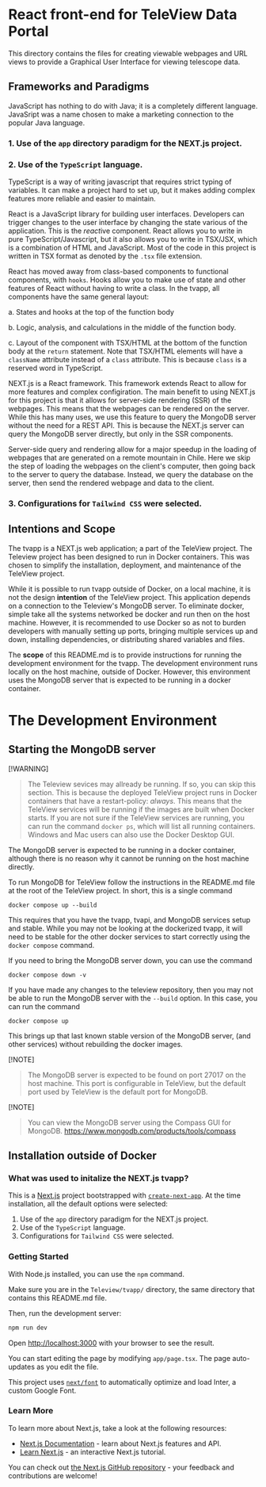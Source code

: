 # React front-end for TeleView Data Portal

This directory contains the files for creating viewable webpages and URL views to 
provide a Graphical User Interface for viewing telescope data.

## Frameworks and Paradigms

JavaScript has nothing to do with Java; it is a completely different language. JavaSript was a name chosen to 
make a marketing connection to the popular Java language.

### 1. Use of the `app` directory paradigm for the NEXT.js project.

### 2. Use of the `TypeScript` language.

TypeScript is a way of writing javascript that requires strict typing of variables.
It can make a project hard to set up, but it makes adding complex features
more reliable and easier to maintain. 

React is a JavaScript library for building user interfaces.
Developers can trigger changes to the user interface by changing 
the state various of the application. This is the *react*ive component.
React allows you to write in pure TypeScript/Javascript, but it also
allows you to write in TSX/JSX, which is a combination of HTML and JavaScript.
Most of the code in this project is written in TSX format as denoted by the
`.tsx` file extension.

React has moved away from class-based components to functional components,
with `hooks`. Hooks allow you to make use of state and other features
of React without having to write a class. In the tvapp, all components
have the same general layout: 

a. States and hooks at the top of the function body

b. Logic, analysis, and calculations in the middle of the function body.

c. Layout of the component with TSX/HTML at the bottom of the function body
at the `return` statement. Note that TSX/HTML elements will have a `className`
attribute instead of a `class` attribute. This is because `class` is a reserved
word in TypeScript.

NEXT.js is a React framework. This framework extends React to allow for
more features and complex configiration. The main benefit to using NEXT.js
for this project is that it allows for server-side rendering (SSR) 
of the webpages. This means that the webpages can be rendered on the server.
While this has many uses, we use this feature to query the MongoDB server
without the need for a REST API. This is because the NEXT.js server
can query the MongoDB server directly, but only in the SSR components.

Server-side query and rendering allow for a major speedup in the loading of webpages that
are generated on a remote mountain in Chile. Here we skip the step of loading
the webpages on the client's computer, then going back to the server to query
the database. Instead, we query the database on the server, then send the
rendered webpage and data to the client.



### 3. Configurations for `Tailwind CSS` were selected.


## Intentions and Scope

The tvapp is a NEXT.js web application; a part of the TeleView project.
The Teleview project has been designed to run in Docker containers.
This was chosen to simplify the installation, deployment, and maintenance 
of the TeleView project.

While it is possible to run tvapp outside of Docker, on a local machine,
it is not the design **intention** of the TeleView project. This application
depends on a connection to the Teleview's MongoDB server. To eliminate
docker, simple take all the systems networked be docker and run then
on the host machine. However, it is recommended to use Docker so as 
not to burden developers with manually setting up ports,
bringing multiple services up and down, installing dependencies, or
distributing shared variables and files.

The **scope** of this README.md is to provide instructions for running
the development environment for the tvapp. The development environment
runs locally on the host machine, outside of Docker. However,
this environment uses the MongoDB server that is expected to be running
in a docker container.

# The Development Environment

## Starting the MongoDB server

[!WARNING]
> The Teleview sevices may allready be running. If so, you can skip this section.
> This is because the deployed TeleView project runs in Docker containers
> that have a restart-policy: *always*. This means that the TeleView services will
> be running if the images are built when Docker starts. If you are not sure
> if the TeleView services are running, you can run the command
> ```docker ps```, which will list all running containers.
> Windows and Mac users can also use the Docker Desktop GUI. 

The MongoDB server is expected to be running in a docker container, although
there is no reason why it cannot be running on the host machine directly.

To run MongoDB for TeleView follow the instructions in the README.md file
at the root of the TeleView project. In short, this is a single command

```docker compose up --build```

This requires that you have the tvapp, tvapi, and MongoDB services setup
and stable. While you may not be looking at the dockerized tvapp,
it will need to be stable for the other docker services to start correctly
using the `docker compose` command.

If you need to bring the MongoDB server down, you can use the command

```docker compose down -v```

If you have made any changes to the teleview repository, then you may
not be able to run the MongoDB server with the `--build` option.
In this case, you can run the command

```docker compose up```

This brings up that last known stable version of the MongoDB server,
(and other services) without rebuilding the docker images.

[!NOTE]
> The MongoDB server is expected to be found on port 27017 on the host machine.
> This port is configurable in TeleView, but the default port used by TeleView
> is the default port for MongoDB.
 
[!NOTE]
> You can view the MongoDB server using the Compass GUI for MongoDB.
> https://www.mongodb.com/products/tools/compass


## Installation outside of Docker

### What was used to initalize the NEXT.js tvapp?

This is a [Next.js](https://nextjs.org/) project bootstrapped with [`create-next-app`](https://github.com/vercel/next.js/tree/canary/packages/create-next-app).
At the time installation, all the default options were selected:

1. Use of the `app` directory paradigm for the NEXT.js project.
2. Use of the `TypeScript` language.
3. Configurations for `Tailwind CSS` were selected.

### Getting Started

With Node.js installed, you can use the `npm` command.

Make sure you are in the `Teleview/tvapp/` directory, the same directory that contains 
this README.md file.

Then, run the development server:

```bash
npm run dev
```

Open [http://localhost:3000](http://localhost:3000) with your browser to see the result.

You can start editing the page by modifying `app/page.tsx`. The page auto-updates as you edit the file.

This project uses [`next/font`](https://nextjs.org/docs/basic-features/font-optimization) to automatically optimize and load Inter, a custom Google Font.

### Learn More

To learn more about Next.js, take a look at the following resources:

- [Next.js Documentation](https://nextjs.org/docs) - learn about Next.js features and API.
- [Learn Next.js](https://nextjs.org/learn) - an interactive Next.js tutorial.

You can check out [the Next.js GitHub repository](https://github.com/vercel/next.js/) - your feedback and contributions are welcome!


